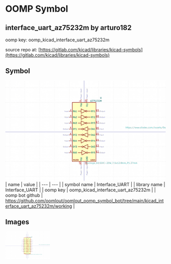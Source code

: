 # OOMP Symbol  
## interface_uart_az75232m  by arturo182  
  
oomp key: oomp_kicad_interface_uart_az75232m  
  
source repo at: [https://gitlab.com/kicad/libraries/kicad-symbols](https://gitlab.com/kicad/libraries/kicad-symbols)  
## Symbol  
  
[![working.png](working_600.png)](working.png)  
| name | value | 
| --- | --- | 
| symbol name | Interface_UART | 
| library name | Interface_UART | 
| oomp key | oomp_kicad_interface_uart_az75232m | 
| oomp bot github | https://github.com/oomlout/oomlout_oomp_symbol_bot/tree/main/kicad_interface_uart_az75232m/working | 
## Images  
  
[![working.png](working_140.png)](working.png)  
